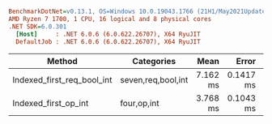 ``` ini

BenchmarkDotNet=v0.13.1, OS=Windows 10.0.19043.1766 (21H1/May2021Update)
AMD Ryzen 7 1700, 1 CPU, 16 logical and 8 physical cores
.NET SDK=6.0.301
  [Host]     : .NET 6.0.6 (6.0.622.26707), X64 RyuJIT
  DefaultJob : .NET 6.0.6 (6.0.622.26707), X64 RyuJIT


```
|                     Method |         Categories |     Mean |     Error |    StdDev |   Median |
|--------------------------- |------------------- |---------:|----------:|----------:|---------:|
| Indexed_first_req_bool_int | seven,req,bool,int | 7.162 ms | 0.1417 ms | 0.3503 ms | 7.083 ms |
|       Indexed_first_op_int |        four,op,int | 3.768 ms | 0.1043 ms | 0.3076 ms | 3.686 ms |

